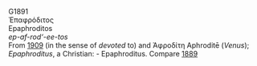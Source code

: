 <body>
  <p>G1891<br>  Ἐπαφρόδιτος  <br> Epaphroditos  <br><i>ep-af-rod‘-ee-tos </i><br>From <a href="g1909.htm">1909</a> (in the sense of <i>devoted</i> to) and   Ἀφροδίτη    Aphroditē   (<i>Venus</i>); <i>Epaphroditus</i>, a Christian: - Epaphroditus. Compare <a href="g1889.htm">1889</a> <br></p>
 </body>